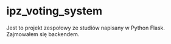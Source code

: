 # ipz_voting_system

Jest to projekt zespołowy ze studiów napisany w Python Flask. Zajmowałem się backendem.
